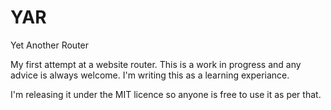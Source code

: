# YAR
Yet Another Router

My first attempt at a website router. This is a work in progress and any advice is always welcome. I'm writing this as a learning experiance.

I'm releasing it under the MIT licence so anyone is free to use it as per that.